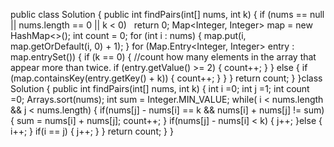 public class Solution {
public int findPairs(int[] nums, int k) {
if (nums == null || nums.length == 0 || k < 0)   return 0;
Map<Integer, Integer> map = new HashMap<>();
int count = 0;
for (int i : nums) {
map.put(i, map.getOrDefault(i, 0) + 1);
}
for (Map.Entry<Integer, Integer> entry : map.entrySet()) {
if (k == 0) {
//count how many elements in the array that appear more than twice.
if (entry.getValue() >= 2) {
count++;
}
} else {
if (map.containsKey(entry.getKey() + k)) {
count++;
}
}
}
return count;
}
}
​
class Solution {
public int findPairs(int[] nums, int k) {
int i =0;
int j =1;
int count =0;
Arrays.sort(nums);
int sum = Integer.MIN_VALUE;
while( i < nums.length && j < nums.length) {
if(nums[j] - nums[i] == k && nums[i] + nums[j] != sum) {
sum = nums[i] + nums[j];
count++;
}
if(nums[j] - nums[i] < k) {
j++;
}else {
i++;
}
if(i == j) {
j++;
}
}
return count;
}
}